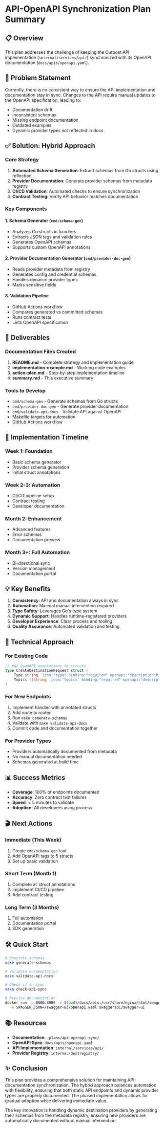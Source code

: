 # API-OpenAPI Synchronization Plan Summary

## 📋 Overview
This plan addresses the challenge of keeping the Outpost API implementation (`internal/services/api/`) synchronized with its OpenAPI documentation (`docs/apis/openapi.yaml`).

## 🎯 Problem Statement
Currently, there is no consistent way to ensure the API implementation and documentation stay in sync. Changes to the API require manual updates to the OpenAPI specification, leading to:
- Documentation drift
- Inconsistent schemas
- Missing endpoint documentation
- Outdated examples
- Dynamic provider types not reflected in docs

## ✅ Solution: Hybrid Approach

### Core Strategy
1. **Automated Schema Generation**: Extract schemas from Go structs using reflection
2. **Provider Documentation**: Generate provider schemas from metadata registry
3. **CI/CD Validation**: Automated checks to ensure synchronization
4. **Contract Testing**: Verify API behavior matches documentation

### Key Components

#### 1. Schema Generator (`cmd/schema-gen`)
- Analyzes Go structs in handlers
- Extracts JSON tags and validation rules
- Generates OpenAPI schemas
- Supports custom OpenAPI annotations

#### 2. Provider Documentation Generator (`cmd/provider-doc-gen`)
- Reads provider metadata from registry
- Generates config and credential schemas
- Handles dynamic provider types
- Marks sensitive fields

#### 3. Validation Pipeline
- GitHub Actions workflow
- Compares generated vs committed schemas
- Runs contract tests
- Lints OpenAPI specification

## 📁 Deliverables

### Documentation Files Created
1. **README.md** - Complete strategy and implementation guide
2. **implementation-example.md** - Working code examples
3. **action-plan.md** - Step-by-step implementation timeline
4. **summary.md** - This executive summary

### Tools to Develop
- `cmd/schema-gen` - Generate schemas from Go structs
- `cmd/provider-doc-gen` - Generate provider documentation
- `cmd/validate-api-docs` - Validate API against OpenAPI
- Makefile targets for automation
- GitHub Actions workflow

## 🚀 Implementation Timeline

### Week 1: Foundation
- Basic schema generator
- Provider schema generation
- Initial struct annotations

### Week 2-3: Automation
- CI/CD pipeline setup
- Contract testing
- Developer documentation

### Month 2: Enhancement
- Advanced features
- Error schemas
- Documentation preview

### Month 3+: Full Automation
- Bi-directional sync
- Version management
- Documentation portal

## 💡 Key Benefits

1. **Consistency**: API and documentation always in sync
2. **Automation**: Minimal manual intervention required
3. **Type Safety**: Leverages Go's type system
4. **Dynamic Support**: Handles runtime-registered providers
5. **Developer Experience**: Clear process and tooling
6. **Quality Assurance**: Automated validation and testing

## 🔧 Technical Approach

### For Existing Code
```go
// Add OpenAPI annotations to structs
type CreateDestinationRequest struct {
    Type string `json:"type" binding:"required" openapi:"description:Provider type"`
    Topics []string `json:"topics" binding:"required" openapi:"description:Event topics"`
}
```

### For New Endpoints
1. Implement handler with annotated structs
2. Add route to router
3. Run `make generate-schemas`
4. Validate with `make validate-api-docs`
5. Commit code and documentation together

### For Provider Types
- Providers automatically documented from metadata
- No manual documentation needed
- Schemas generated at build time

## 📊 Success Metrics

- **Coverage**: 100% of endpoints documented
- **Accuracy**: Zero contract test failures
- **Speed**: < 5 minutes to validate
- **Adoption**: All developers using process

## 🎬 Next Actions

### Immediate (This Week)
1. Create `cmd/schema-gen` tool
2. Add OpenAPI tags to 5 structs
3. Set up basic validation

### Short Term (Month 1)
1. Complete all struct annotations
2. Implement CI/CD pipeline
3. Add contract testing

### Long Term (3 Months)
1. Full automation
2. Documentation portal
3. SDK generation

## 🛠️ Quick Start

```bash
# Generate schemas
make generate-schemas

# Validate documentation
make validate-api-docs

# Check if in sync
make check-api-sync

# Preview documentation
docker run -p 8080:8080 -v $(pwd)/docs/apis:/usr/share/nginx/html/swagger-ui \
  -e SWAGGER_JSON=/swagger-ui/openapi.yaml swaggerapi/swagger-ui
```

## 📚 Resources

- **Documentation**: `.plans/api-openapi-sync/`
- **OpenAPI Spec**: `docs/apis/openapi.yaml`
- **API Implementation**: `internal/services/api/`
- **Provider Registry**: `internal/destregistry/`

## ✨ Conclusion

This plan provides a comprehensive solution for maintaining API-documentation synchronization. The hybrid approach balances automation with flexibility, ensuring that both static API endpoints and dynamic provider types are properly documented. The phased implementation allows for gradual adoption while delivering immediate value.

The key innovation is handling dynamic destination providers by generating their schemas from the metadata registry, ensuring new providers are automatically documented without manual intervention.